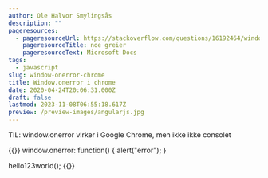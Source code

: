 ```yaml
---
author: Ole Halvor Smylingsås
description: ""
pageresources:
  - pageresourceUrl: https://stackoverflow.com/questions/16192464/window-onerror-not-working-in-chrome
    pageresourceTitle: noe greier
    pageresourceText: Microsoft Docs
tags:
  - javascript
slug: window-onerror-chrome
title: Window.onerror i chrome
date: 2020-04-24T20:06:31.000Z
draft: false
lastmod: 2023-11-08T06:55:18.617Z
preview: /preview-images/angularjs.jpg
---
```


TIL: window.onerror virker i Google Chrome, men ikke ikke consolet
<!--more-->

{{<highlight js>}}
window.onerror: function() {
    alert("error");
}

hello123world();
{{</highlight>}}
